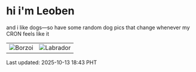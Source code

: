 # hi i'm Leoben

and i like dogs—so have some random dog pics that change whenever my CRON feels like it

|  |  |
|--------|----------|
| ![Borzoi](https://random-dog-vercel.vercel.app/api/random-borzoi?v=1760352213) | ![Labrador](https://random-dog-vercel.vercel.app/api/random-labrador?v=1760352213) |

Last updated: 2025-10-13 18:43 PHT
